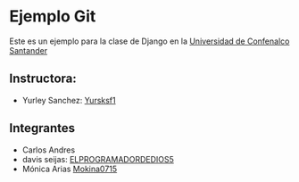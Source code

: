 # Ejemplo Git
Este es un ejemplo para la clase de Django en la [Universidad de Confenalco Santander](https://www.unc.edu.co/curso-de-fundamentos-de-django/)

## Instructora: 
- Yurley Sanchez: [Yursksf1](https://github.com/Yursksf1)

## Integrantes 
- Carlos Andres
- davis seijas: [ELPROGRAMADORDEDIOS5](https:/github.com/ELPROGRAMADORDEDIOS5)
- Mónica Arias [Mokina0715](https://github.com/Mokina0715)
